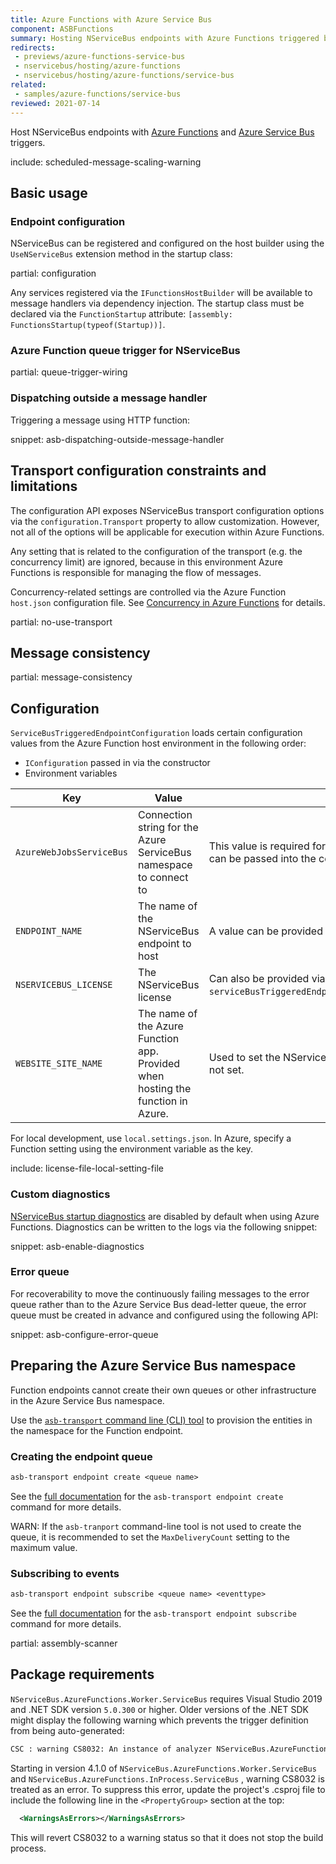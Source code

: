 ```yaml
---
title: Azure Functions with Azure Service Bus
component: ASBFunctions
summary: Hosting NServiceBus endpoints with Azure Functions triggered by Azure Service Bus
redirects:
 - previews/azure-functions-service-bus
 - nservicebus/hosting/azure-functions
 - nservicebus/hosting/azure-functions/service-bus
related:
 - samples/azure-functions/service-bus
reviewed: 2021-07-14
---
```


Host NServiceBus endpoints with [Azure Functions](https://docs.microsoft.com/en-us/azure/azure-functions/) and [Azure Service Bus](https://azure.microsoft.com/en-us/services/service-bus/) triggers.

include: scheduled-message-scaling-warning

## Basic usage

### Endpoint configuration

NServiceBus can be registered and configured on the host builder using the `UseNServiceBus` extension method in the startup class:

partial: configuration

Any services registered via the `IFunctionsHostBuilder` will be available to message handlers via dependency injection. The startup class must be declared via the `FunctionStartup` attribute: `[assembly: FunctionsStartup(typeof(Startup))]`.

### Azure Function queue trigger for NServiceBus

partial: queue-trigger-wiring

### Dispatching outside a message handler

Triggering a message using HTTP function:

snippet: asb-dispatching-outside-message-handler

## Transport configuration constraints and limitations

The configuration API exposes NServiceBus transport configuration options via the `configuration.Transport` property to allow customization. However, not all of the options will be applicable for execution within Azure Functions.

Any setting that is related to the configuration of the transport (e.g. the concurrency limit) are ignored, because in this environment Azure Functions is responsible for managing the flow of messages.

Concurrency-related settings are controlled via the Azure Function `host.json` configuration file. See [Concurrency in Azure Functions](https://docs.microsoft.com/en-us/azure/azure-functions/functions-concurrency#service-bus) for details.

partial: no-use-transport

## Message consistency

partial: message-consistency

## Configuration

`ServiceBusTriggeredEndpointConfiguration` loads certain configuration values from the Azure Function host environment in the following order:

- `IConfiguration` passed in via the constructor
- Environment variables

| Key                      | Value      | Notes     |
|--------------------------|------------|-----------|
| `AzureWebJobsServiceBus` | Connection string for the Azure ServiceBus namespace to connect to | This value is required for `ServiceBusTriggerAttribute`. An alternative key can be passed into the constructor. |
| `ENDPOINT_NAME`          | The name of the NServiceBus endpoint to host | A value can be provided directly to the constructor. |
| `NSERVICEBUS_LICENSE`    | The NServiceBus license | Can also be provided via `serviceBusTriggeredEndpointConfig.EndpointConfiguration.License(...)`. |
| `WEBSITE_SITE_NAME`      | The name of the Azure Function app. Provided when hosting the function in Azure. | Used to set the NServiceBus [host identifier](/nservicebus/hosting/override-hostid.md). Local machine name is used if not set. |

For local development, use `local.settings.json`. In Azure, specify a Function setting using the environment variable as the key.

include: license-file-local-setting-file

### Custom diagnostics

[NServiceBus startup diagnostics](/nservicebus/hosting/startup-diagnostics.md) are disabled by default when using Azure Functions. Diagnostics can be written to the logs via the following snippet:

snippet: asb-enable-diagnostics

### Error queue

For recoverability to move the continuously failing messages to the error queue rather than to the Azure Service Bus dead-letter queue, the error queue must be created in advance and configured using the following API:

snippet: asb-configure-error-queue

## Preparing the Azure Service Bus namespace

Function endpoints cannot create their own queues or other infrastructure in the Azure Service Bus namespace.

Use the [`asb-transport` command line (CLI) tool](/transports/azure-service-bus/operational-scripting.md) to provision the entities in the namespace for the Function endpoint.

### Creating the endpoint queue

```txt
asb-transport endpoint create <queue name>
```

See the [full documentation](/transports/azure-service-bus/operational-scripting.md#operational-scripting-asb-transport-endpoint-create) for the `asb-transport endpoint create` command for more details.

WARN: If the `asb-tranport` command-line tool is not used to create the queue, it is recommended to set the `MaxDeliveryCount` setting to the maximum value.

### Subscribing to events

```txt
asb-transport endpoint subscribe <queue name> <eventtype>
```

See the [full documentation](/transports/azure-service-bus/operational-scripting.md#operational-scripting-asb-transport-endpoint-subscribe) for the `asb-transport endpoint subscribe` command for more details.

partial: assembly-scanner

## Package requirements

`NServiceBus.AzureFunctions.Worker.ServiceBus` requires Visual Studio 2019 and .NET SDK version `5.0.300` or higher. Older versions of the .NET SDK might display the following warning which prevents the trigger definition from being auto-generated:

```txt
CSC : warning CS8032: An instance of analyzer NServiceBus.AzureFunctions.SourceGenerator.TriggerFunctionGenerator cannot be created from NServiceBus.AzureFunctions.SourceGenerator.dll : Could not load file or assembly 'Microsoft.CodeAnalysis, Version=3.10.0.0, Culture=neutral, PublicKeyToken=31bf3856ad364e35'. The system cannot find the file specified..
```

Starting in version 4.1.0 of `NServiceBus.AzureFunctions.Worker.ServiceBus` and `NServiceBus.AzureFunctions.InProcess.ServiceBus`
, warning CS8032 is treated as an error. To suppress this error, update the project's .csproj file to include the following line in the `<PropertyGroup>` section at the top:

```xml
  <WarningsAsErrors></WarningsAsErrors>
```

This will revert CS8032 to a warning status so that it does not stop the build process.
